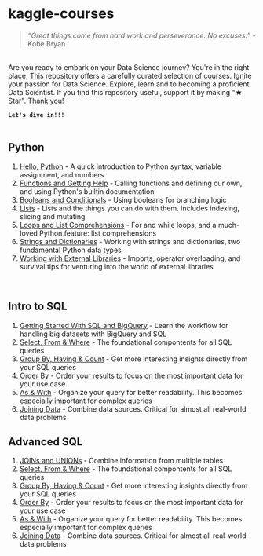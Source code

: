 # kaggle-courses
>*“Great things come from hard work and perseverance. No excuses.”* - Kobe Bryan<br />
<br />
Are you ready to embark on your Data Science journey? You're in the right place. This repository offers a carefully curated selection of courses. Ignite your passion for Data Science. Explore, learn and to becoming a proficient Data Scientist. If you find this repository useful, support it by making "★ Star". Thank you! <br />

**``` Let's dive in!!! ```**<br />
<br />

Python 
------------- 
1. [Hello, Python](Python/1.exercise-syntax-variables-and-numbers.ipynb) - A quick introduction to Python syntax, variable assignment, and numbers
2. [Functions and Getting Help](Python/2.exercise-functions-and-getting-help.ipynb) - Calling functions and defining our own, and using Python's builtin documentation
3. [Booleans and Conditionals](Python/3.exercise-booleans-and-conditionals.ipynb) - Using booleans for branching logic
4. [Lists](Python/4.exercise-lists.ipynb) - Lists and the things you can do with them. Includes indexing, slicing and mutating
5. [Loops and List Comprehensions](Python/5.exercise-loops-and-list-comprehensions.ipynb) - For and while loops, and a much-loved Python feature: list comprehensions
6. [Strings and Dictionaries](Python/6.exercise-strings-and-dictionaries.ipynb) - Working with strings and dictionaries, two fundamental Python data types
7. [Working with External Libraries](Python/7.exercise-working-with-external-libraries.ipynb) - Imports, operator overloading, and survival tips for venturing into the world of external libraries
<br />

Intro to SQL
------------- 
1. [Getting Started With SQL and BigQuery](IntroToSQL/1.exercise-getting-started-with-sql-and-bigquery.ipynb) - Learn the workflow for handling big datasets with BigQuery and SQL
2. [Select, From & Where](IntroToSQL/2.exercise-select-from-where.ipynb) - The foundational compontents for all SQL queries
3. [Group By, Having & Count](IntroToSQL/3.exercise-group-by-having-count.ipynb) - Get more interesting insights directly from your SQL queries
4. [Order By](IntroToSQL/4.exercise-order-by.ipynb) - Order your results to focus on the most important data for your use case
5. [As & With](IntroToSQL/5.exercise-as-with.ipynb) - Organize your query for better readability. This becomes especially important for complex queries
6. [Joining Data](IntroToSQL/6.exercise-joining-data.ipynb) - Combine data sources. Critical for almost all real-world data problems

Advanced SQL
------------- 
1. [JOINs and UNIONs](IntroToSQL/1.exercise-joins-and-unions.ipynb) - Combine information from multiple tables
2. [Select, From & Where](IntroToSQL/2.exercise-select-from-where.ipynb) - The foundational compontents for all SQL queries
3. [Group By, Having & Count](IntroToSQL/3.exercise-group-by-having-count.ipynb) - Get more interesting insights directly from your SQL queries
4. [Order By](IntroToSQL/4.exercise-order-by.ipynb) - Order your results to focus on the most important data for your use case
5. [As & With](IntroToSQL/5.exercise-as-with.ipynb) - Organize your query for better readability. This becomes especially important for complex queries
6. [Joining Data](IntroToSQL/6.exercise-joining-data.ipynb) - Combine data sources. Critical for almost all real-world data problems
